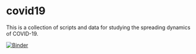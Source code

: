 # covid19

This is a collection of scripts and data for studying the spreading dynamics of COVID-19. 

[![Binder](https://mybinder.org/badge_logo.svg)](https://mybinder.org/v2/gh/Emergent-Behaviors-in-Biology/covid19/master?filepath=COVID-19%20predictor.ipynb)
